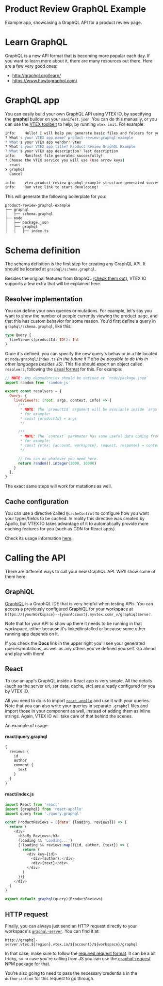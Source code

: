 # Product Review GraphQL Example

Example app, showcasing a GraphQL API for a product review page.

# Learn GraphQL

GraphQL is a new API format that is becoming more popular each day. If you want to learn more about it, there are many resources out there. Here are a few very good ones:

- http://graphql.org/learn/
- https://www.howtographql.com/

# GraphQL app

You can easily build your own GraphQL API using VTEX IO, by specifying the **graphql** builder on your `manifest.json`. You can do this manually, or you can use the [VTEX toolbelt](https://github.com/vtex/toolbelt) to help, by running `vtex init`. For example:

```sh
info:    Hello! I will help you generate basic files and folders for your app.
? What's your VTEX app name? product-review-graphql-example
? What's your VTEX app vendor? vtex
? What's your VTEX app title? Product Review GraphQL Example
? What's your VTEX app description? Test description
info:    Manifest file generated succesfully!
? Choose the VTEX service you will use (Use arrow keys)
  react
❯ graphql
  Cancel

info:    vtex.product-review-graphql-example structure generated successfully.
info:    Run vtex link to start developing!
```

This will generate the following boilerplate for you:

```
product-review-graphql-example
├── graphql
│   ├── schema.graphql
├── node
│   ├── package.json
│   ├── graphql
│   │   ├── index.ts
```

# Schema definition

The schema definition is the first step for creating any GraphQL API. It should be located at `graphql/schema.graphql`.

Besides the original features from GraphQL [(check them out)](http://graphql.org/learn/queries/), VTEX IO supports a few extra that will be explained here.

## Resolver implementation

You can define your own queries or mutations. For example, let's say you want to show the number of people currently viewing the product page, and that this has custom behavior for some reason. You'd first define a query in `graphql/schema.graphql`, like this:

```graphql
type Query {
  liveViewers(productId: ID!): Int
}
```

Once it's defined, you can specify the new query's behavior in a file located at `node/graphql/index.ts` *(in the future it'll also be possible to do this in other languages besides JS)*. This file should export an object called `resolvers`, following the [usual format](https://www.apollographql.com/docs/graphql-tools/resolvers.html) for this. For example:

```js
// NOTE: Any dependencies should be defined at `node/package.json`
import random from 'random-js'

export const resolvers = {
  Query: {
    liveViewers: (root, args, context, info) => {
      /**
       * NOTE: The `productId` argument will be available inside `args`,
       * for example:
       * const {productId} = args
       */

      /**
       * NOTE: The `context` parameter has some useful data coming from VTEX IO,
       * for example:
       * const {vtex: {account, workspace}, request, response} = context
       */

      // You can do whatever you need here.
      return random().integer(1000, 10000)
    }
  },
}
```

The exact same steps will work for mutations as well.

## Cache configuration

You can use a directive called `@cacheControl` to configure how you want your types/fields to be cached. In reality this directive was created by Apollo, but VTEX IO takes advantage of it to automatically provide more caching features for you (such as CDN for React apps).

Check its usage information [here](https://www.apollographql.com/docs/engine/caching.html#cache-hints).

# Calling the API

There are different ways to call your new GraphQL API. We'll show some of them here.

## GraphiQL

[GraphiQL](https://github.com/graphql/graphiql) is a GraphQL IDE that is very helpful when testing APIs. You can access a previously configured GraphiQL for your workspace at `https://{yourWorkspace}--{yourAccount}.myvtex.com/_v/graphiqlServer`.

Note that for your API to show up there it needs to be running in that workspace, either because it's linked/installed or because some other running app depends on it.

If you check the **Docs** link in the upper right you'll see your generated queries/mutations, as well as any others you've defined yourself. Go ahead and play with them!

## React

To use an app's GraphQL inside a React app is very simple. All the details (such as the server uri, ssr data, cache, etc) are already configured for you by VTEX IO.

All you need to do is to import [`react-apollo`](https://github.com/apollographql/react-apollo) and use it with your queries. Note that you can also write your queries in separate `.graphql` files and import those in your component as well, instead of adding them as inline strings. Again, VTEX IO will take care of that behind the scenes.

An example of usage:

#### react/query.graphql
```graphql
{
  reviews {
    id
    author
    comment {
      text
    }
  }
}
```

#### react/index.js
```js
import React from 'react'
import {graphql} from 'react-apollo'
import query from './query.graphql'

const ProductReviews = ({data: {loading, reviews}}) => {
  return (
    <div>
      <h3>My Reviews</h3>
      {loading && 'Loading...'}
      {!loading && reviews.map(({id, author, {text}) => {
        return (
          <div key={id}>
            <div>{author}:</div>
            <div>{text}</div>
          </div>
        )
      })}
    </div>
  )
}

export default graphql(query)(ProductReviews)
```

## HTTP request

Finally, you can always just send an HTTP request directly to your workspace's [`graphql-server`](https://github.com/vtex/graphql-server). You can find it at:

```
http://graphql-server.vtex.${region}.vtex.io/${account}/${workspace}/graphql
```

In that case, make sure to follow the [required request format](http://graphql.org/learn/serving-over-http/#http-methods-headers-and-body). It can be a bit tricky, so in case you're calling from JS you can use the [graphql-request](https://www.npmjs.com/package/graphql-request) NPM package for that.

You're also going to need to pass the necessary credentials in the `Authorization` for this request to go through.
